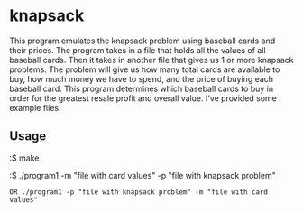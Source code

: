 # knapsack

This program emulates the knapsack problem using baseball cards and their prices. The program takes in a file that holds all the values of all baseball cards. Then it takes in another file that gives us 1 or more knapsack problems. The problem will give us how many total cards are available to buy, how much money we have to spend, and the price of buying each baseball card. This program determines which baseball cards to buy in order for the greatest resale profit and overall value. I've provided some example files.

## Usage

:$ make

:$ ./program1 -m "file with card values" -p "file with knapsack problem"

    OR ./program1 -p "file with knapsack problem" -m "file with card values"
